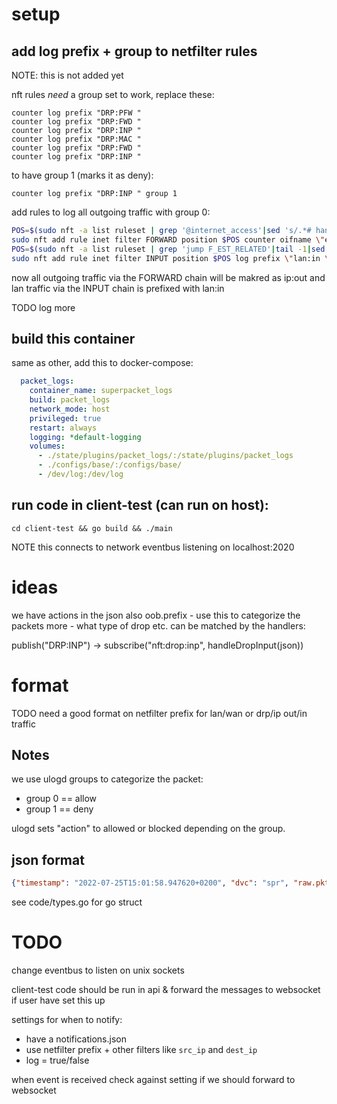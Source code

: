 
# setup

## add log prefix + group to netfilter rules

NOTE: this is not added yet

nft rules *need* a group set to work, replace these:

    counter log prefix "DRP:PFW "
    counter log prefix "DRP:FWD "
    counter log prefix "DRP:INP "
    counter log prefix "DRP:MAC "
    counter log prefix "DRP:FWD "
    counter log prefix "DRP:INP "

to have group 1 (marks it as deny):

    counter log prefix "DRP:INP " group 1

add rules to log all outgoing traffic with group 0:

```sh
POS=$(sudo nft -a list ruleset | grep '@internet_access'|sed 's/.*# handle //g')
sudo nft add rule inet filter FORWARD position $POS counter oifname \"eth0\" log prefix \"ip:out \" group 0
POS=$(sudo nft -a list ruleset | grep 'jump F_EST_RELATED'|tail -1|sed 's/.*# handle //g')
sudo nft add rule inet filter INPUT position $POS log prefix \"lan:in \" group 0
```

now all outgoing traffic via the FORWARD chain will be makred as ip:out
and lan traffic via the INPUT chain is prefixed with lan:in

TODO log more

## build this container
same as other, add this to docker-compose:

```yaml
  packet_logs:
    container_name: superpacket_logs
    build: packet_logs
    network_mode: host
    privileged: true
    restart: always
    logging: *default-logging
    volumes:
      - ./state/plugins/packet_logs/:/state/plugins/packet_logs
      - ./configs/base/:/configs/base/
      - /dev/log:/dev/log
```

## run code in client-test (can run on host):
`cd client-test && go build && ./main`

NOTE this connects to network eventbus listening on localhost:2020

# ideas

 we have actions in the json
also oob.prefix - use this to categorize the packets more - what type of drop etc.
can be matched by the handlers:

publish("DRP:INP") -> subscribe("nft:drop:inp", handleDropInput(json))

# format

TODO need a good format on netfilter prefix for lan/wan or drp/ip out/in traffic

## Notes

we use ulogd groups to categorize the packet:
* group 0 == allow
* group 1 == deny

ulogd sets "action" to allowed or blocked depending on the group.

## json format

```json
{"timestamp": "2022-07-25T15:01:58.947620+0200", "dvc": "spr", "raw.pktlen": 64, "raw.pktcount": 1, "oob.prefix": "DRP:INP ", "oob.time.sec": 1658754118, "oob.time.usec": 947620, "oob.mark": 0, "oob.ifindex_in": 3, "oob.hook": 1, "raw.mac_len": 14, "oob.family": 10, "oob.protocol": 34525, "action": "blocked", "raw.type": 1, "raw.mac.addrlen": 6, "ip.protocol": 58, "ip6.payloadlen": 24, "ip6.priority": 0, "ip6.flowlabel": 0, "ip6.hoplimit": 255, "ip6.nexthdr": 58, "icmpv6.type": 134, "icmpv6.code": 0, "icmpv6.csum": 57001, "oob.in": "wlan0", "oob.out": "", "src_ip": "fe80::dad7:75ff:fef2:f959", "dest_ip": "ff02::1", "mac.saddr.str": "d8:d7:75:f2:f9:59", "mac.daddr.str": "33:33:00:00:00:01", "mac.str": "33:33:00:00:00:01:d8:d7:75:f2:f9:59:86:dd"}
```

see code/types.go for go struct

# TODO

change eventbus to listen on unix sockets

client-test code should be run in api & forward the messages to websocket if user have set this up

settings for when to notify:
* have a notifications.json
* use netfilter prefix + other filters like `src_ip` and `dest_ip`
* log = true/false

when event is received check against setting if we should forward to websocket
